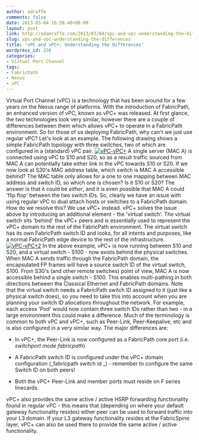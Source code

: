 ```yaml
---
author: adraffe
comments: false
date: 2013-03-04 16:58:40+00:00
layout: post
link: http://adamraffe.com/2013/03/04/vpc-and-vpc-understanding-the-differences/
slug: vpc-and-vpc-understanding-the-differences
title: 'vPC and vPC+: Understanding the Differences'
wordpress_id: 256
categories:
- Virtual Port Channel
tags:
- FabricPath
- Nexus
- vPC
---
```


Virtual Port Channel (vPC) is a technology that has been around for a few years on the Nexus range of platforms. With the introduction of FabricPath, an enhanced version of vPC, known as vPC+ was released. At first glance, the two technologies look very similar, however there are a couple of differences between them which allows vPC+ to operate in a FabricPath environment. So for those of us deploying FabricPath, why can't we just use regular vPC? <!-- more --> Let's look at an example. The following drawing shows a simple FabricPath topology with three switches, two of which are configured in a (standard) vPC pair. [![vPC-vPC+](http://adamraffe.files.wordpress.com/2013/03/vpc-vpc3.png?w=550)](http://adamraffe.files.wordpress.com/2013/03/vpc-vpc3.png) A single server (MAC A) is connected using vPC to S10 and S20, so as a result traffic sourced from MAC A can potentially take either link in the vPC towards S10 or S20. If we now look at S30's MAC address table, which switch is MAC A accessible behind? The MAC table only allows for a one to one mapping between MAC address and switch ID, so which one is chosen? Is it S10 or S20? The answer is that it could be _either_, and it is even possible that MAC A could 'flip flop' between the two switch IDs. So, clearly we have an issue with using regular vPC to dual attach hosts or switches to a FabricPath domain. How do we resolve this? We use vPC+ instead. vPC+ solves the issue above by introducing an additional element - the 'virtual switch'. The virtual switch sits 'behind' the vPC+ peers and is essentially used to represent the vPC+ domain to the rest of the FabricPath environment. The virtual switch has its own FabricPath switch ID and looks, for all intents and purposes, like a normal FabricPath edge device to the rest of the infrastructure. [![vPC-vPC+2](http://adamraffe.files.wordpress.com/2013/03/vpc-vpc2.png?w=550)](http://adamraffe.files.wordpress.com/2013/03/vpc-vpc2.png) In the above example, vPC+ is now running between S10 and S20, and a virtual switch - S100 - now exists behind the physical switches. When MAC A sends traffic through the FabricPath domain, the encapsulated FP frames will have a source switch ID of the virtual switch, S100. From S30's (and other remote switches) point of view, MAC A is now accessible behind a single switch - S100. This enables multi-pathing in both directions between the Classical Ethernet and FabricPath domains. Note that the virtual switch needs a FabricPath switch ID assigned to it (just like a physical switch does), so you need to take this into account when you are planning your switch ID allocations throughout the network. For example, each access 'Pod' would now contain three switch IDs rather than two - in a large environment this could make a difference. Much of the terminology is common to both vPC and vPC+, such as Peer-Link, Peer-Keepalive, etc and is also configured in a very similar way. The major differences are:



	
  * In vPC+, the Peer-Link is now configured as a FabricPath core port (i.e. _switchport mode fabricpath_)

	
  * A FabricPath switch ID is configured under the vPC+ domain configuration (_fabricpath switch id _) - remember to configure the same Switch ID on both peers!

	
  * Both the vPC+ Peer-Link and member ports must reside on F series linecards.


vPC+ also provides the same active / active HSRP forwarding functionality found in regular vPC - this means that (depending on where your default gateway functionality resides) either peer can be used to forward traffic into your L3 domain. If your L3 gateway functionality resides at the FabricSpine layer, vPC+ can also be used there to provide the same active / active functionality.
